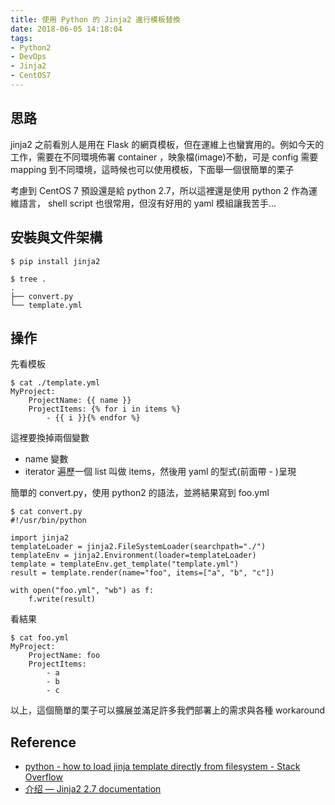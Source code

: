 ```yaml
---
title: 使用 Python 的 Jinja2 進行模板替換 
date: 2018-06-05 14:18:04
tags:
- Python2
- DevOps
- Jinja2
- CentOS7
---
```


## 思路

jinja2 之前看別人是用在 Flask 的網頁模板，但在運維上也蠻實用的。例如今天的工作，需要在不同環境佈署 container ，映象檔(image)不動，可是 config 需要 mapping 到不同環境，這時候也可以使用模板，下面舉一個很簡單的栗子

考慮到 CentOS 7 預設還是給 python 2.7，所以這裡還是使用 python 2 作為運維語言， shell script 也很常用，但沒有好用的 yaml 模組讓我苦手…

## 安裝與文件架構

```
$ pip install jinja2

$ tree .
.
├── convert.py
└── template.yml
```

## 操作

先看模板
```
$ cat ./template.yml
MyProject:
    ProjectName: {{ name }}
    ProjectItems: {% for i in items %}
        - {{ i }}{% endfor %}
```

這裡要換掉兩個變數
- name 變數
- iterator 遍歷一個 list 叫做 items，然後用 yaml 的型式(前面帶 - )呈現

簡單的 convert.py，使用 python2 的語法，並將結果寫到 foo.yml
```
$ cat convert.py 
#!/usr/bin/python

import jinja2
templateLoader = jinja2.FileSystemLoader(searchpath="./")
templateEnv = jinja2.Environment(loader=templateLoader)
template = templateEnv.get_template("template.yml")
result = template.render(name="foo", items=["a", "b", "c"])

with open("foo.yml", "wb") as f:
    f.write(result)
```

看結果
```
$ cat foo.yml 
MyProject:
    ProjectName: foo
    ProjectItems: 
        - a
        - b
        - c
```

以上，這個簡單的栗子可以擴展並滿足許多我們部署上的需求與各種 workaround

## Reference
- [python - how to load jinja template directly from filesystem - Stack Overflow](https://stackoverflow.com/questions/38642557/how-to-load-jinja-template-directly-from-filesystem)
- [介绍 — Jinja2 2.7 documentation](http://docs.jinkan.org/docs/jinja2/intro.html#api)
